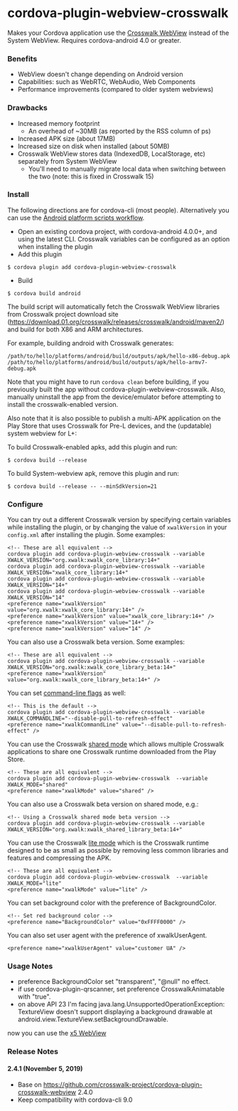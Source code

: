 # cordova-plugin-webview-crosswalk

Makes your Cordova application use the [Crosswalk WebView](https://crosswalk-project.org/)
instead of the System WebView. Requires cordova-android 4.0 or greater.

### Benefits

* WebView doesn't change depending on Android version
* Capabilities: such as WebRTC, WebAudio, Web Components
* Performance improvements (compared to older system webviews)


### Drawbacks

* Increased memory footprint
  * An overhead of ~30MB (as reported by the RSS column of ps)
* Increased APK size (about 17MB)
* Increased size on disk when installed (about 50MB)
* Crosswalk WebView stores data (IndexedDB, LocalStorage, etc) separately from System WebView
  * You'll need to manually migrate local data when switching between the two (note: this is fixed in Crosswalk 15)

### Install

The following directions are for cordova-cli (most people).  Alternatively you can use the [Android platform scripts workflow](PlatformScriptsWorkflow.md).

* Open an existing cordova project, with cordova-android 4.0.0+, and using the latest CLI. Crosswalk variables can be configured as an option when installing the plugin
* Add this plugin

```
$ cordova plugin add cordova-plugin-webview-crosswalk
```

* Build
```
$ cordova build android
```
The build script will automatically fetch the Crosswalk WebView libraries from Crosswalk project download site (https://download.01.org/crosswalk/releases/crosswalk/android/maven2/) and build for both X86 and ARM architectures.

For example, building android with Crosswalk generates:

```
/path/to/hello/platforms/android/build/outputs/apk/hello-x86-debug.apk
/path/to/hello/platforms/android/build/outputs/apk/hello-armv7-debug.apk
```

Note that you might have to run `cordova clean` before building, if you previously built the app without cordova-plugin-webview-crosswalk. Also, manually uninstall the app from the device/emulator before attempting to install the crosswalk-enabled version.

Also note that it is also possible to publish a multi-APK application on the Play Store that uses Crosswalk for Pre-L devices, and the (updatable) system webview for L+:

To build Crosswalk-enabled apks, add this plugin and run:

    $ cordova build --release

To build System-webview apk, remove this plugin and run:

    $ cordova build --release -- --minSdkVersion=21

### Configure

You can try out a different Crosswalk version by specifying certain variables while installing the plugin, or by changing the value of `xwalkVersion` in your `config.xml` after installing the plugin. Some examples:

    <!-- These are all equivalent -->
    cordova plugin add cordova-plugin-webview-crosswalk --variable XWALK_VERSION="org.xwalk:xwalk_core_library:14+"
    cordova plugin add cordova-plugin-webview-crosswalk --variable XWALK_VERSION="xwalk_core_library:14+"
    cordova plugin add cordova-plugin-webview-crosswalk --variable XWALK_VERSION="14+"
    cordova plugin add cordova-plugin-webview-crosswalk --variable XWALK_VERSION="14"
    <preference name="xwalkVersion" value="org.xwalk:xwalk_core_library:14+" />
    <preference name="xwalkVersion" value="xwalk_core_library:14+" />
    <preference name="xwalkVersion" value="14+" />
    <preference name="xwalkVersion" value="14" />

You can also use a Crosswalk beta version. Some examples:

    <!-- These are all equivalent -->
    cordova plugin add cordova-plugin-webview-crosswalk --variable XWALK_VERSION="org.xwalk:xwalk_core_library_beta:14+"
    <preference name="xwalkVersion" value="org.xwalk:xwalk_core_library_beta:14+" />

You can set [command-line flags](http://peter.sh/experiments/chromium-command-line-switches/) as well:

    <!-- This is the default -->
    cordova plugin add cordova-plugin-webview-crosswalk --variable XWALK_COMMANDLINE="--disable-pull-to-refresh-effect"
    <preference name="xwalkCommandLine" value="--disable-pull-to-refresh-effect" />

You can use the Crosswalk [shared mode](https://crosswalk-project.org/documentation/shared_mode.html) which allows multiple Crosswalk applications to share one Crosswalk runtime downloaded from the Play Store.

    <!-- These are all equivalent -->
    cordova plugin add cordova-plugin-webview-crosswalk  --variable XWALK_MODE="shared"
    <preference name="xwalkMode" value="shared" />

You can also use a Crosswalk beta version on shared mode, e.g.:

    <!-- Using a Crosswalk shared mode beta version -->
    cordova plugin add cordova-plugin-webview-crosswalk --variable XWALK_VERSION="org.xwalk:xwalk_shared_library_beta:14+"

You can use the Crosswalk [lite mode](https://crosswalk-project.org/documentation/crosswalk_lite.html) which is the Crosswalk runtime designed to be as small as possible by removing less common libraries and features and compressing the APK.

    <!-- These are all equivalent -->
    cordova plugin add cordova-plugin-webview-crosswalk  --variable XWALK_MODE="lite"
    <preference name="xwalkMode" value="lite" />

You can set background color with the preference of BackgroundColor.

    <!-- Set red background color -->
    <preference name="BackgroundColor" value="0xFFFF0000" />

You can also set user agent with the preference of xwalkUserAgent.

    <preference name="xwalkUserAgent" value="customer UA" />

### Usage Notes

* preference BackgroundColor set "transparent", "@null" no effect.
* if use cordova-plugin-qrscanner, set preference CrosswalkAnimatable with "true".
* on above API 23 I'm facing java.lang.UnsupportedOperationException: TextureView doesn't support displaying a background drawable at android.view.TextureView.setBackgroundDrawable.

now you can use the [x5 WebView](https://github.com/liuxiaoy/cordova-plugin-webview-x5)

### Release Notes

#### 2.4.1 (November 5, 2019)
* Base on https://github.com/crosswalk-project/cordova-plugin-crosswalk-webview 2.4.0
* Keep compatibility with cordova-cli 9.0
